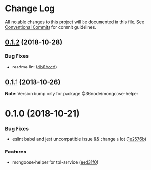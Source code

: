 # Change Log

All notable changes to this project will be documented in this file.
See [Conventional Commits](https://conventionalcommits.org) for commit guidelines.

## [0.1.2](https://github.com/36node/mongoose-helper/compare/@36node/mongoose-helper@0.1.1...@36node/mongoose-helper@0.1.2) (2018-10-28)


### Bug Fixes

* readme lint ([4b8bccd](https://github.com/36node/mongoose-helper/commit/4b8bccd))





## [0.1.1](https://github.com/36node/mongoose-helper/compare/@36node/mongoose-helper@0.1.0...@36node/mongoose-helper@0.1.1) (2018-10-26)

**Note:** Version bump only for package @36node/mongoose-helper





# 0.1.0 (2018-10-21)


### Bug Fixes

* eslint babel and jest uncompatible issue && change a lot ([1e2576b](https://github.com/36node/mongoose-helper/commit/1e2576b))


### Features

* mongoose-helper for tpl-service ([eed31f0](https://github.com/36node/mongoose-helper/commit/eed31f0))

